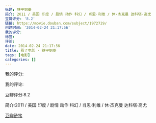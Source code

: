 ```yaml
---
标题: 铁甲钢拳
简介: 2011 / 美国 印度 / 剧情 动作 科幻 / 肖恩·利维 / 休·杰克曼 达科塔·高尤
豆瓣评分: '8.2'
链接: https://movie.douban.com/subject/1972729/
创建时间: '2014-02-24 21:17:56'
我的评分:
标签:
评论:
date: 2014-02-24 21:17:56
title: 看了电影 - 铁甲钢拳
tags: [电影]
categories: []
---
```


我的评分:

我的评论:

豆瓣评分:8.2

简介:2011 / 美国 印度 / 剧情 动作 科幻 / 肖恩·利维 / 休·杰克曼 达科塔·高尤

[豆瓣链接](https://movie.douban.com/subject/1972729/)

